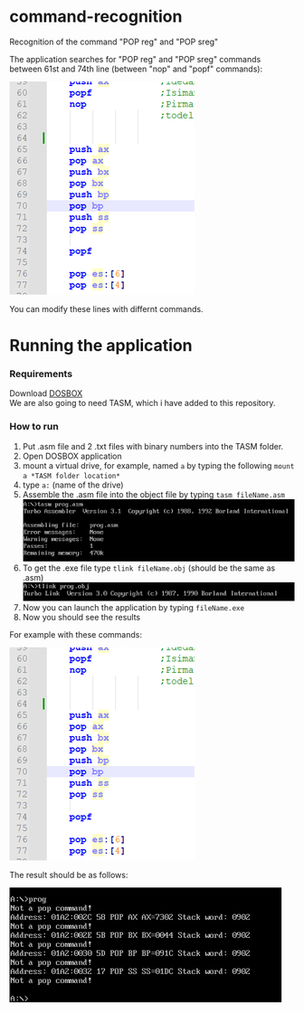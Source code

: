 # command-recognition
Recognition of the command "POP reg" and "POP sreg"

The application searches for "POP reg" and "POP sreg" commands between 61st and 74th line (between "nop" and "popf" commands):

![commands](/readMeImages/info3.png)

You can modify these lines with differnt commands.

# Running the application

### Requirements
Download [DOSBOX](https://www.dosbox.com/download.php?main=1) \
We are also going to need TASM, which i have added to this repository.

### How to run
1. Put .asm file and 2 .txt files with binary numbers into the TASM folder.
2. Open DOSBOX application
3. mount a virtual drive, for example, named `a` by typing the following `mount a *TASM folder location*`
4. type `a:` (name of the drive)
5. Assemble the .asm file into the object file by typing `tasm fileName.asm` \
 ![Now you will see the list of erros, warnings and etc.](/readMeImages/info1.png)
6. To get the .exe file type `tlink fileName.obj` (should be the same as .asm) \
 ![tlink](/readMeImages/info2.png)
7. Now you can launch the application by typing `fileName.exe`
8. Now you should see the results 
   
For example with these commands:

![commands](/readMeImages/info3.png)

The result should be as follows:

![output](/readMeImages/info4.png)

